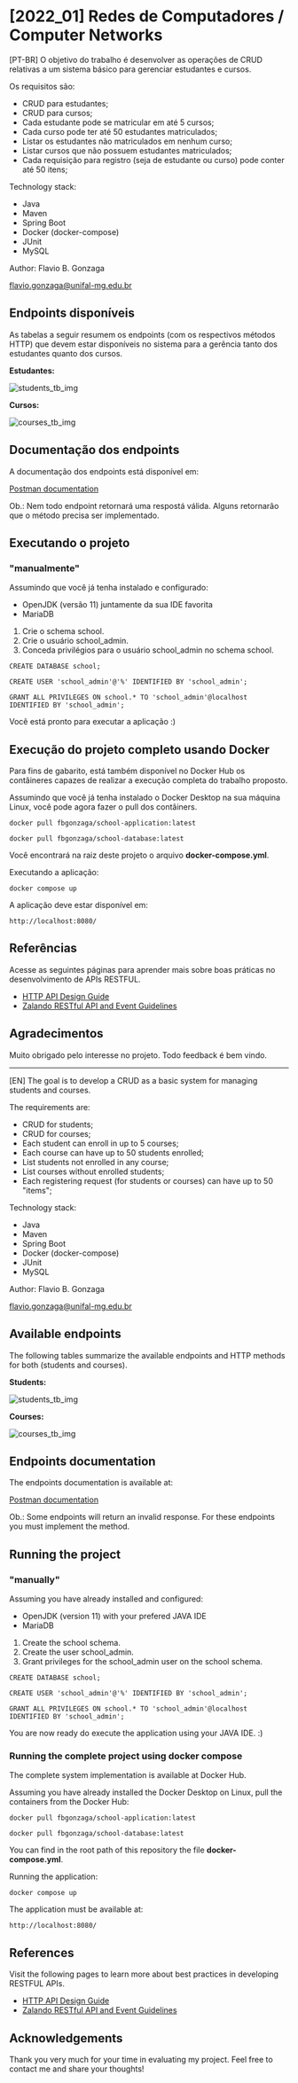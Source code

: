 # [2022_01] Redes de Computadores / Computer Networks

[PT-BR] O objetivo do trabalho é desenvolver as operações de CRUD relativas a um sistema básico para gerenciar estudantes e cursos.

Os requisitos são:

 - CRUD para estudantes;
 - CRUD para cursos;
 - Cada estudante pode se matricular em até 5 cursos;
 - Cada curso pode ter até 50 estudantes matriculados;
 - Listar os estudantes não matriculados em nenhum curso;
 - Listar cursos que não possuem estudantes matriculados;
 - Cada requisição para registro (seja de estudante ou curso) pode conter até 50 itens;

Technology stack:
 - Java
 - Maven
 - Spring Boot
 - Docker (docker-compose)
 - JUnit
 - MySQL

Author: Flavio B. Gonzaga

flavio.gonzaga@unifal-mg.edu.br

## Endpoints disponíveis ##

As tabelas a seguir resumem os endpoints (com os respectivos métodos HTTP) que devem estar disponíveis no
sistema para a gerência tanto dos estudantes quanto dos cursos.

**Estudantes:**

![students_tb_img](https://user-images.githubusercontent.com/30641015/182287758-7b75d6a6-c16e-448f-9715-4b74b0d18117.png)

**Cursos:**

![courses_tb_img](https://user-images.githubusercontent.com/30641015/182287871-5ec02e42-9e4d-4707-bb9b-dd4a64ffe406.png)

## Documentação dos endpoints ##

A documentação dos endpoints está disponível em:

[Postman documentation](https://documenter.getpostman.com/view/19854346/Uzs9y2fs)

Ob.: Nem todo endpoint retornará uma respostá válida. Alguns retornarão que o método precisa ser 
implementado.

## Executando o projeto ##

### "manualmente" ###

Assumindo que você já tenha instalado e configurado:
- OpenJDK (versão 11) juntamente da sua IDE favorita
- MariaDB

1. Crie o schema school.
2. Crie o usuário school_admin.
3. Conceda privilégios para o usuário school_admin no schema school.

`CREATE DATABASE school;`

`CREATE USER 'school_admin'@'%' IDENTIFIED BY 'school_admin';`

`GRANT ALL PRIVILEGES ON school.* TO 'school_admin'@localhost IDENTIFIED BY 'school_admin';`

Você está pronto para executar a aplicação :)

## Execução do projeto completo usando Docker ##

Para fins de gabarito, está também disponível no Docker Hub os contâineres 
capazes de realizar a execução completa do trabalho proposto.

Assumindo que você já tenha instalado o Docker Desktop na sua máquina Linux, você pode agora fazer o pull dos contâiners.

`docker pull fbgonzaga/school-application:latest`

`docker pull fbgonzaga/school-database:latest`

Você encontrará na raiz deste projeto o arquivo **docker-compose.yml**.

Executando a aplicação:

`docker compose up`

A aplicação deve estar disponível em:

`http://localhost:8080/`

## Referências ##
Acesse as seguintes páginas para aprender mais sobre boas práticas no desenvolvimento de APIs RESTFUL.

 - [HTTP API Design Guide](https://geemus.gitbooks.io/http-api-design/content/en/)
 - [Zalando RESTful API and Event Guidelines](https://opensource.zalando.com/restful-api-guidelines/index.html)

## Agradecimentos ##

Muito obrigado pelo interesse no projeto.
Todo feedback é bem vindo.

---

[EN] The goal is to develop a CRUD as a basic system for managing students and courses.

The requirements are:

 - CRUD for students;
 - CRUD for courses;
 - Each student can enroll in up to 5 courses;
 - Each course can have up to 50 students enrolled;
 - List students not enrolled in any course;
 - List courses without enrolled students;
 - Each registering request (for students or courses) can have up to 50 "items";

Technology stack:
- Java
- Maven
- Spring Boot
- Docker (docker-compose)
- JUnit
- MySQL

Author: Flavio B. Gonzaga

flavio.gonzaga@unifal-mg.edu.br

## Available endpoints ##

The following tables summarize the available endpoints and HTTP methods for both (students and courses).

**Students:**

![students_tb_img](https://user-images.githubusercontent.com/30641015/182287758-7b75d6a6-c16e-448f-9715-4b74b0d18117.png)

**Courses:**

![courses_tb_img](https://user-images.githubusercontent.com/30641015/182287871-5ec02e42-9e4d-4707-bb9b-dd4a64ffe406.png)

## Endpoints documentation ##

The endpoints documentation is available at:

[Postman documentation](https://documenter.getpostman.com/view/19854346/Uzs9y2fs)

Ob.: Some endpoints will return an invalid response. For these endpoints you must implement the method.

## Running the project ##

### "manually" ###

Assuming you have already installed and configured:
- OpenJDK (version 11) with your prefered JAVA IDE
- MariaDB

1. Create the school schema.
2. Create the user school_admin.
3. Grant privileges for the school_admin user on the school schema.

`CREATE DATABASE school;`

`CREATE USER 'school_admin'@'%' IDENTIFIED BY 'school_admin';`

`GRANT ALL PRIVILEGES ON school.* TO 'school_admin'@localhost IDENTIFIED BY 'school_admin';`

You are now ready do execute the application using your JAVA IDE. :)


### Running the complete project using docker compose ###

The complete system implementation is available at Docker Hub.

Assuming you have already installed the Docker Desktop on Linux, pull the containers from the Docker Hub:

`docker pull fbgonzaga/school-application:latest`

`docker pull fbgonzaga/school-database:latest`

You can find in the root path of this repository the file **docker-compose.yml**.

Running the application:

`docker compose up`

The application must be available at:

`http://localhost:8080/`

## References ##
Visit the following pages to learn more about best practices in developing RESTFUL APIs.

 - [HTTP API Design Guide](https://geemus.gitbooks.io/http-api-design/content/en/)
 - [Zalando RESTful API and Event Guidelines](https://opensource.zalando.com/restful-api-guidelines/index.html)

## Acknowledgements ##

Thank you very much for your time in evaluating my project.
Feel free to contact me and share your thoughts!
